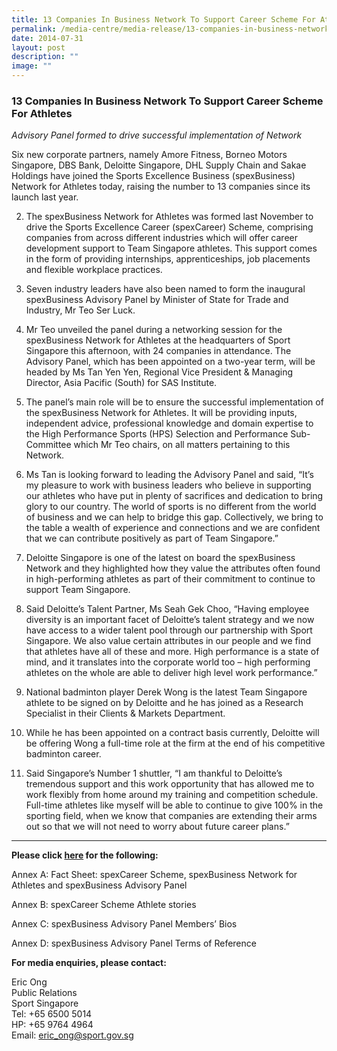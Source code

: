 ```yaml
---
title: 13 Companies In Business Network To Support Career Scheme For Athletes
permalink: /media-centre/media-release/13-companies-in-business-network-to-support-career-scheme-for-athletes/
date: 2014-07-31
layout: post
description: ""
image: ""
---
```

### **13 Companies In Business Network To Support Career Scheme For Athletes**
_Advisory Panel formed to drive successful implementation of Network_

Six new corporate partners, namely Amore Fitness, Borneo Motors Singapore, DBS Bank, Deloitte Singapore, DHL Supply Chain and Sakae Holdings have joined the Sports Excellence Business (spexBusiness) Network for Athletes today, raising the number to 13 companies since its launch last year.

2. The spexBusiness Network for Athletes was formed last November to drive the Sports Excellence Career (spexCareer) Scheme, comprising companies from across different industries which will offer career development support to Team Singapore athletes. This support comes in the form of providing internships, apprenticeships, job placements and flexible workplace practices. 

3. Seven industry leaders have also been named to form the inaugural spexBusiness Advisory Panel by Minister of State for Trade and Industry, Mr Teo Ser Luck. 

4. Mr Teo unveiled the panel during a networking session for the spexBusiness Network for Athletes at the headquarters of Sport Singapore this afternoon, with 24 companies in attendance. The Advisory Panel, which has been appointed on a two-year term, will be headed by Ms Tan Yen Yen, Regional Vice President & Managing Director, Asia Pacific (South) for SAS Institute. 

5. The panel’s main role will be to ensure the successful implementation of the spexBusiness Network for Athletes. It will be providing inputs, independent advice, professional knowledge and domain expertise to the High Performance Sports (HPS) Selection and Performance Sub-Committee which Mr Teo chairs, on all matters pertaining to this Network. 

6. Ms Tan is looking forward to leading the Advisory Panel and said, “It’s my pleasure to work with business leaders who believe in supporting our athletes who have put in plenty of sacrifices and dedication to bring glory to our country. The world of sports is no different from the world of business and we can help to bridge this gap. Collectively, we bring to the table a wealth of experience and connections and we are confident that we can contribute positively as part of Team Singapore.”

7. Deloitte Singapore is one of the latest on board the spexBusiness Network and they highlighted how they value the attributes often found in high-performing athletes as part of their commitment to continue to support Team Singapore. 

8. Said Deloitte’s Talent Partner, Ms Seah Gek Choo, “Having employee diversity is an important facet of Deloitte’s talent strategy and we now have access to a wider talent pool through our partnership with Sport Singapore. We also value certain attributes in our people and we find that athletes have all of these and more. High performance is a state of mind, and it translates into the corporate world too – high performing athletes on the whole are able to deliver high level work performance.” 

9. National badminton player Derek Wong is the latest Team Singapore athlete to be signed on by Deloitte and he has joined as a Research Specialist in their Clients & Markets Department. 

10. While he has been appointed on a contract basis currently, Deloitte will be offering Wong a full-time role at the firm at the end of his competitive badminton career. 

11. Said Singapore’s Number 1 shuttler, “I am thankful to Deloitte’s tremendous support and this work opportunity that has allowed me to work flexibly from home around my training and competition schedule. Full-time athletes like myself will be able to continue to give 100% in the sporting field, when we know that companies are extending their arms out so that we will not need to worry about future career plans.”

---

**Please click [here](/files/Media%20Centre/Media%20Release/2014/July/Fact%20Sheets%20and%20Bios%20spexCareer%20spexBusiness%20Network%20and%20Panel.pdf) for the following:**

Annex A: Fact Sheet: spexCareer Scheme, spexBusiness Network for Athletes and spexBusiness Advisory Panel

Annex B: spexCareer Scheme Athlete stories

Annex C: spexBusiness Advisory Panel Members’ Bios

Annex D: spexBusiness Advisory Panel Terms of Reference



**For media enquiries, please contact:**

Eric Ong<br>
Public Relations<br>
Sport Singapore<br>
Tel: +65 6500 5014<br>
HP: +65 9764 4964<br>
Email: [eric\_ong@sport.gov.sg](http:)